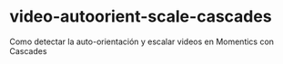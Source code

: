 video-autoorient-scale-cascades
===============================

Como detectar la auto-orientación y escalar videos en Momentics con Cascades
